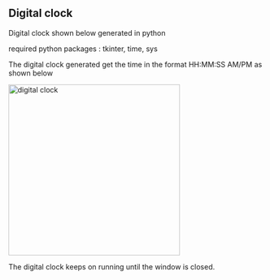 ## Digital clock

Digital clock shown below generated in python

required python packages : tkinter, time, sys

The digital clock generated get the time in the format HH:MM:SS AM/PM as shown below

<img width="337" alt="digital clock" src="https://github.com/blockchainamm/blockchainamm/assets/82846751/fa0f1810-d134-4141-99dd-584d8bb821b9">

The digital clock keeps on running until the window is closed.
